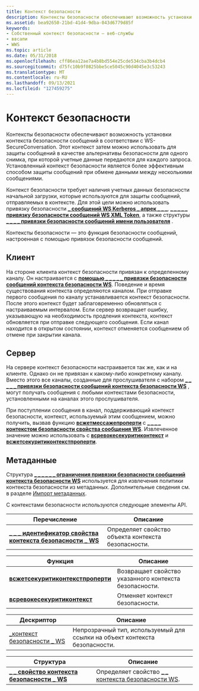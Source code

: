 ```yaml
---
title: Контекст безопасности
description: Контексты безопасности обеспечивают возможность установки контекста безопасности сообщений в соответствии с WS-SecureConversation.
ms.assetid: bea92650-21bd-41d4-9dba-043d6779d85f
keywords:
- Собственный контекст безопасности — веб-службы
- ввсапи
- WWS
ms.topic: article
ms.date: 05/31/2018
ms.openlocfilehash: cff86ea12ae7a4b8bd554e25cde534cba3b4dcb4
ms.sourcegitcommit: d75fc10b9f0825bbe5ce5045c90d4045e3c53243
ms.translationtype: MT
ms.contentlocale: ru-RU
ms.lasthandoff: 09/13/2021
ms.locfileid: "127459275"
---
```

# <a name="security-context"></a>Контекст безопасности

Контексты безопасности обеспечивают возможность установки контекста безопасности сообщений в соответствии с WS-SecureConversation. Этот контекст затем можно использовать для защиты сообщений в качестве альтернативы безопасности для одного снимка, при которой учетные данные передаются для каждого запроса. Установленный контекст безопасности является более эффективным способом защиты сообщений при обмене данными между несколькими сообщениями.


Контекст безопасности требует наличия учетных данных безопасности начальной загрузки, которые используются для защиты сообщений, отправляемых в контексте. Для этой цели можно использовать привязку безопасности [**\_ сообщений WS Kerberos \_ апрек \_ \_ \_**](/windows/desktop/api/WebServices/ns-webservices-ws_kerberos_apreq_message_security_binding), [**\_ \_ \_ \_ \_ привязку безопасности сообщений WS XML Token**](/windows/desktop/api/WebServices/ns-webservices-ws_xml_token_message_security_binding), а также структуры [**\_ \_ \_ \_ привязки безопасности сообщений имени пользователя**](/windows/desktop/api/WebServices/ns-webservices-ws_username_message_security_binding) .

Контексты безопасности — это функция безопасности сообщений, настроенная с помощью привязок безопасности сообщений.

## <a name="client"></a>Клиент

На стороне клиента контекст безопасности привязан к определенному каналу. Он настраивается с [**помощью \_ \_ \_ \_ \_ привязки безопасности сообщений контекста безопасности WS**](/windows/desktop/api/WebServices/ns-webservices-ws_security_context_message_security_binding). Поведение и время существования контекста определяются каналом. При отправке первого сообщения по каналу устанавливается контекст безопасности. После этого контекст будет заблаговременно обновляться с настраиваемым интервалом. Если сервер возвращает ошибку, указывающую на необходимость продления контекста, контекст обновляется при отправке следующего сообщения. Если канал находится в открытом состоянии, контекст отменяется сообщением об отмене при закрытии канала.

## <a name="server"></a>Сервер

На сервере контекст безопасности настраивается так же, как и на клиенте. Однако он не привязан к какому-либо конкретному каналу. Вместо этого все каналы, созданные для прослушивателя с набором [**\_ \_ \_ \_ \_ привязки безопасности сообщений контекста безопасности WS**](/windows/desktop/api/WebServices/ns-webservices-ws_security_context_message_security_binding) , могут получать сообщения с любыми контекстами безопасности, установленными на каналах этого прослушивателя.

При поступлении сообщения в канал, поддерживающий контекст безопасности, контекст, используемый этим сообщением, можно получить, вызвав функцию [**всжетмессажепроперти**](/windows/desktop/api/WebServices/nf-webservices-wsgetmessageproperty) с [**\_ \_ \_ \_ контекстом безопасности свойства сообщения WS**](/windows/desktop/api/WebServices/ne-webservices-ws_message_property_id). Извлеченное значение можно использовать с [**всревокесекуритиконтекст**](/windows/desktop/api/WebServices/nf-webservices-wsrevokesecuritycontext) и [**всжетсекуритиконтекстпроперти**](/windows/desktop/api/WebServices/nf-webservices-wsgetsecuritycontextproperty).

## <a name="metadata"></a>Метаданные

Структура [**\_ \_ \_ \_ \_ \_ ограничения привязки безопасности сообщений контекста безопасности WS**](/windows/desktop/api/WebServices/ns-webservices-ws_security_context_message_security_binding_constraint) используется для извлечения политики контекста безопасности из метаданных. Дополнительные сведения см. в разделе [Импорт метаданных](metadata-import.md).

С контекстами безопасности используются следующие элементы API.

| Перечисление                                                                    | Описание                                         |
|--------------------------------------------------------------------------------|-----------------------------------------------------|
| [**\_ \_ \_ идентификатор свойства контекста безопасности \_ WS**](/windows/desktop/api/WebServices/ne-webservices-ws_security_context_property_id) | Определяет свойство объекта контекста безопасности. |



 



| Функция                                                             | Описание                                        |
|----------------------------------------------------------------------|----------------------------------------------------|
| [**всжетсекуритиконтекстпроперти**](/windows/desktop/api/WebServices/nf-webservices-wsgetsecuritycontextproperty) | Возвращает свойство указанного контекста безопасности. |
| [**всревокесекуритиконтекст**](/windows/desktop/api/WebServices/nf-webservices-wsrevokesecuritycontext)           | Отменяет контекст безопасности.                        |



 



| Дескриптор                                           | Описание                                                 |
|--------------------------------------------------|-------------------------------------------------------------|
| [\_контекст безопасности \_ WS](ws-security-context.md) | Непрозрачный тип, используемый для ссылки на объект контекста безопасности. |



 



| Структура                                                               | Описание                                                               |
|-------------------------------------------------------------------------|---------------------------------------------------------------------------|
| [**\_ \_ свойство контекста безопасности \_ WS**](/windows/desktop/api/WebServices/ns-webservices-ws_security_context_property) | Определяет свойство [ \_ \_ контекста безопасности WS](ws-security-context.md). |



 

 

 




